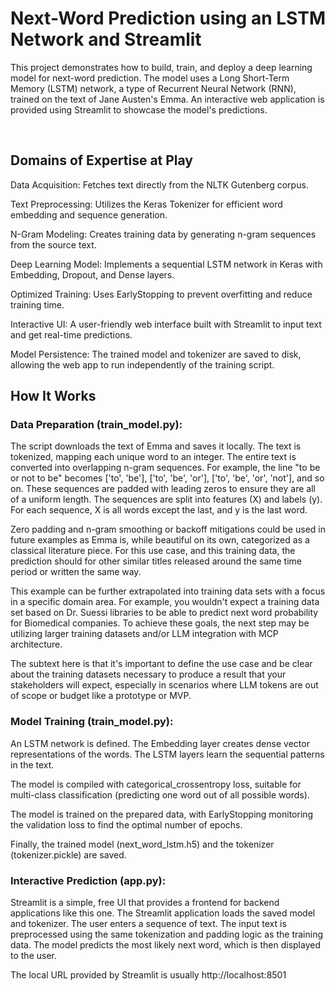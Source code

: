 # Next-Word Prediction using an LSTM Network and Streamlit
This project demonstrates how to build, train, and deploy a deep learning model for next-word prediction. The model uses a Long Short-Term Memory (LSTM) network, a type of Recurrent Neural Network (RNN), trained on the text of Jane Austen's Emma. An interactive web application is provided using Streamlit to showcase the model's predictions.

<br>

## Domains of Expertise at Play
Data Acquisition: Fetches text directly from the NLTK Gutenberg corpus.

Text Preprocessing: Utilizes the Keras Tokenizer for efficient word embedding and sequence generation.

N-Gram Modeling: Creates training data by generating n-gram sequences from the source text.

Deep Learning Model: Implements a sequential LSTM network in Keras with Embedding, Dropout, and Dense layers.

Optimized Training: Uses EarlyStopping to prevent overfitting and reduce training time.

Interactive UI: A user-friendly web interface built with Streamlit to input text and get real-time predictions.

Model Persistence: The trained model and tokenizer are saved to disk, allowing the web app to run independently of the training script.


## How It Works
### Data Preparation (train_model.py):

The script downloads the text of Emma and saves it locally. The text is tokenized, mapping each unique word to an integer. The entire text is converted into overlapping n-gram sequences. For example, the line "to be or not to be" becomes ['to', 'be'], ['to', 'be', 'or'], ['to', 'be', 'or', 'not'], and so on. These sequences are padded with leading zeros to ensure they are all of a uniform length. The sequences are split into features (X) and labels (y). For each sequence, X is all words except the last, and y is the last word.

Zero padding and n-gram smoothing or backoff mitigations could be used in future examples as Emma is, while beautiful on its own, categorized as a classical literature piece. For this use case, and this training data, the prediction should for other similar titles released around the same time period or written the same way.

This example can be further extrapolated into training data sets with a focus in a specific domain area. For example, you wouldn't expect a training data set based on Dr. Suessi libraries to be able to predict next word probability for Biomedical companies. To achieve these goals, the next step may be utilizing larger training datasets and/or LLM integration with MCP architecture.

The subtext here is that it's important to define the use case and be clear about the training datasets necessary to produce a result that your stakeholders will expect, especially in scenarios where LLM tokens are out of scope or budget like a prototype or MVP.

### Model Training (train_model.py):

An LSTM network is defined. The Embedding layer creates dense vector representations of the words. The LSTM layers learn the sequential patterns in the text.

The model is compiled with categorical_crossentropy loss, suitable for multi-class classification (predicting one word out of all possible words).

The model is trained on the prepared data, with EarlyStopping monitoring the validation loss to find the optimal number of epochs.

Finally, the trained model (next_word_lstm.h5) and the tokenizer (tokenizer.pickle) are saved.

### Interactive Prediction (app.py):

Streamlit is a simple, free UI that provides a frontend for backend applications like this one. The Streamlit application loads the saved model and tokenizer. The user enters a sequence of text. The input text is preprocessed using the same tokenization and padding logic as the training data. The model predicts the most likely next word, which is then displayed to the user.

The local URL provided by Streamlit is usually http://localhost:8501

